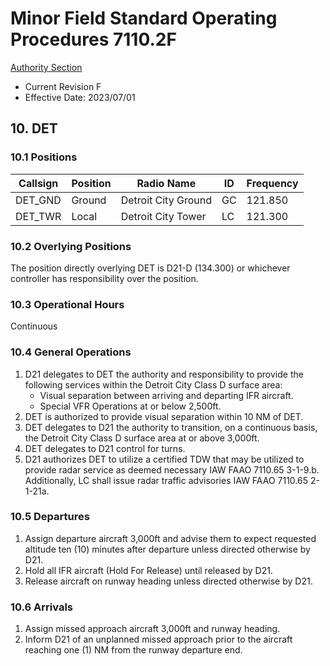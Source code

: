 # Minor Field Standard Operating Procedures 7110.2F
[Authority Section](../../authority-sections/7110.2F-authority.md)
- Current Revision F
- Effective Date: 2023/07/01

## 10. DET

### 10.1 Positions
| Callsign | Position | Radio Name | ID | Frequency |
| -- | -- | -- | -- | -- |
| DET_GND | Ground | Detroit City Ground | GC | 121.850 |
| DET_TWR | Local | Detroit City Tower | LC | 121.300 |

### 10.2 Overlying Positions
The position directly overlying DET is D21-D (134.300) or whichever controller has responsibility over the position.

### 10.3 Operational Hours
Continuous

### 10.4 General Operations
1. D21 delegates to DET the authority and responsibility to provide the following services within the Detroit City Class D surface area:
    - Visual separation between arriving and departing IFR aircraft.
    - Special VFR Operations at or below 2,500ft.
2. DET is authorized to provide visual separation within 10 NM of DET.
3. DET delegates to D21 the authority to transition, on a continuous basis, the Detroit City Class D surface area at or above 3,000ft.
4. DET delegates to D21 control for turns.
5. D21 authorizes DET to utilize a certified TDW that may be utilized to provide radar service as deemed necessary IAW FAAO 7110.65 3-1-9.b. Additionally, LC shall issue radar traffic advisories IAW FAAO 7110.65 2-1-21a.

### 10.5 Departures
1. Assign departure aircraft 3,000ft and advise them to expect requested altitude ten (10) minutes after departure unless directed otherwise by D21.
2. Hold all IFR aircraft (Hold For Release) until released by D21.
3. Release aircraft on runway heading unless directed otherwise by D21. 


### 10.6 Arrivals
1. Assign missed approach aircraft 3,000ft and runway heading.
2. Inform D21 of an unplanned missed approach prior to the aircraft reaching one (1) NM from the runway departure end.
